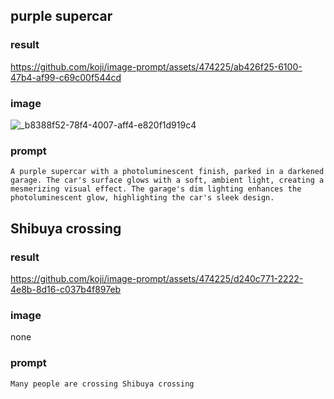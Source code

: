 ## purple supercar

### result



https://github.com/koji/image-prompt/assets/474225/ab426f25-6100-47b4-af99-c69c00f544cd



### image
![_b8388f52-78f4-4007-aff4-e820f1d919c4](https://github.com/koji/image-prompt/assets/474225/fefd3c20-4f69-4643-9ecc-5aa762283c35)

### prompt
```
A purple supercar with a photoluminescent finish, parked in a darkened garage. The car's surface glows with a soft, ambient light, creating a mesmerizing visual effect. The garage's dim lighting enhances the photoluminescent glow, highlighting the car's sleek design.
```



## Shibuya crossing

### result






https://github.com/koji/image-prompt/assets/474225/d240c771-2222-4e8b-8d16-c037b4f897eb



### image
none

### prompt
```
Many people are crossing Shibuya crossing
```

